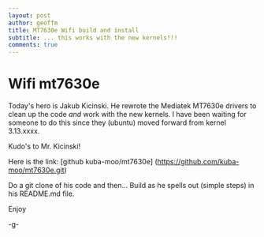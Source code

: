 ```yaml
---
layout: post
author: geoffm
title: MT7630e Wifi build and install
subtitle: ... this works with the new kernels!!!
comments: true
---
```


# Wifi mt7630e 

Today's hero is Jakub Kicinski. He rewrote the Mediatek MT7630e drivers
to clean up the code *and* work with the new kernels. I have been waiting
for someone to do this since they (ubuntu) moved forward from kernel 3.13.xxxx.

Kudo's to Mr. Kicinski!

Here is the link:
[github kuba-moo/mt7630e] (https://github.com/kuba-moo/mt7630e.git)

<!--more-->

Do a git clone of his code and then...
Build as he spells out (simple steps) in his README.md file.

Enjoy

-g-

